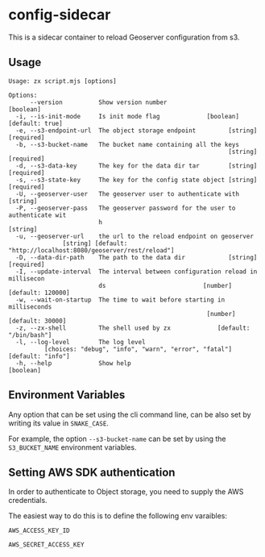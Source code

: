 # config-sidecar

This is a sidecar container to reload Geoserver configuration from s3.


## Usage

```
Usage: zx script.mjs [options]

Options:
      --version          Show version number                           [boolean]
  -i, --is-init-mode     Is init mode flag             [boolean] [default: true]
  -e, --s3-endpoint-url  The object storage endpoint         [string] [required]
  -b, --s3-bucket-name   The bucket name containing all the keys
                                                             [string] [required]
  -d, --s3-data-key      The key for the data dir tar        [string] [required]
  -s, --s3-state-key     The key for the config state object [string] [required]
  -U, --geoserver-user   The geoserver user to authenticate with        [string]
  -P, --geoserver-pass   The geoserver password for the user to authenticate wit
                         h                                              [string]
  -u, --geoserver-url    the url to the reload endpoint on geoserver
               [string] [default: "http://localhost:8080/geoserver/rest/reload"]
  -D, --data-dir-path    The path to the data dir            [string] [required]
  -I, --update-interval  The interval between configuration reload in millisecon
                         ds                           [number] [default: 120000]
  -w, --wait-on-startup  The time to wait before starting in milliseconds
                                                       [number] [default: 30000]
  -z, --zx-shell         The shell used by zx             [default: "/bin/bash"]
  -l, --log-level        The log level
          [choices: "debug", "info", "warn", "error", "fatal"] [default: "info"]
  -h, --help             Show help                                     [boolean]
```


## Environment Variables

Any option that can be set using the cli command line, can be also set by writing its value in `SNAKE_CASE`.

For example, the option `--s3-bucket-name` can be set by using the `S3_BUCKET_NAME` environment variables.


## Setting AWS SDK authentication

In order to authenticate to Object storage, you need to supply the AWS credentials.

The easiest way to do this is to define the following env varaibles:

`AWS_ACCESS_KEY_ID`

`AWS_SECRET_ACCESS_KEY`
